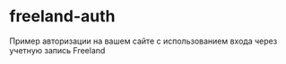# freeland-auth
Пример авторизации на вашем сайте с использованием входа через учетную запись Freeland
